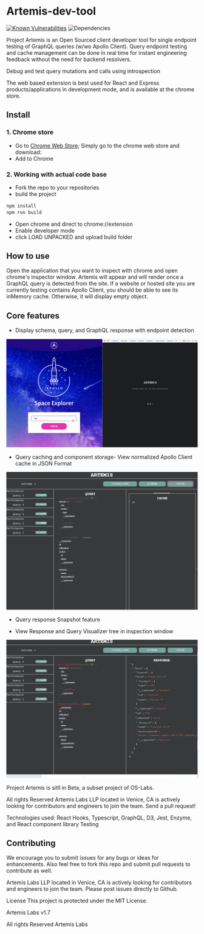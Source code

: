 # Artemis-dev-tool
[![Known Vulnerabilities](https://snyk.io/test/github/ArtemisLabsLLP/Artemis-dev-tool/badge.svg?targetFile=package.json)](https://snyk.io/test/github/ArtemisLabsLLP/Artemis-dev-tool?targetFile=package.json) ![Dependencies](https://david-dm.org/ArtemisLabsLLP/Artemis-dev-tool.svg)

Project Artemis is an Open Sourced client developer tool for single endpoint testing of GraphQL queries (w/wo Apollo Client). Query endpoint testing and cache management can be done in real time for instant engineering feedback without the need for backend resolvers.

Debug and test query mutations and calls using introspection

The web based extension is best used for React and Express products/applications in development mode, and is available at the chrome store.

## Install
### 1. Chrome store
- Go to [Chrome Web Store](https://chrome.google.com/webstore/detail/redux-devtools/lmhkpmbekcpmknklioeibfkpmmfibljd);
Simply go to the chrome web store and download:
- Add to Chrome

### 2. Working with actual code base
- Fork the repo to your repositories
- build the project 
```bash
npm install
npm run build
```
- Open chrome and direct to chrome://extension
- Enable developer mode 
- click LOAD UNPACKED and upload build folder 

## How to use
Open the application that you want to inspect with chrome and open chrome's inspector window. Artemis will appear and will render once a GraphQL query is detected from the site. If a website or hosted site you are currently testing contains Apollo Client, you should be able to see its inMemory cache. Otherwise, it will display empty object.

## Core features
- Display schema, query, and GraphQL response with endpoint detection

![observer demo](gifs/observer.gif)
- Query caching and component storage- View normalized Apollo Client cache in JSON Format

![cache demo](gifs/cache22.gif)
- Query response Snapshot feature

- View Response and Query Visualizer tree in inspection window

![tree demo](gifs/tree1turq.gif)

 

Project Artemis is sitll in Beta, a subset project of OS-Labs.

All rights Reserved Artemis Labs LLP located in Venice, CA is actively looking for contributors and engineers to join the team. Send a pull request!

Technologies used: React Hooks, Typescript, GraphQL, D3,
Jest, Enzyme, and React component library Testing

## Contributing
We encourage you to submit issues for any bugs or ideas for enhancements. Also feel free to fork this repo and submit pull requests to contribute as well. 



Artemis Labs LLP located in Venice, CA is actively looking for contributors and engineers to join the team. Please post issues directly to Github.

License This project is protected under the MIT License.

Artemis Labs v1.7

All rights Reserved Artemis Labs

